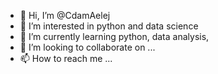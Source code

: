 - 👋 Hi, I’m @CdamAelej
- 👀 I’m interested in python and data science
- 🌱 I’m currently learning python, data analysis, 
- 💞️ I’m looking to collaborate on ...
- 📫 How to reach me ...

<!---
CdamAelej/CdamAelej is a ✨ special ✨ repository because its `README.md` (this file) appears on your GitHub profile.
You can click the Preview link to take a look at your changes.
--->
